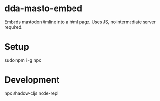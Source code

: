 # dda-masto-embed
Embeds mastodon timline into a html page. Uses JS, no intermediate server required.


# Setup

sudo npm i -g npx

# Development

npx shadow-cljs node-repl